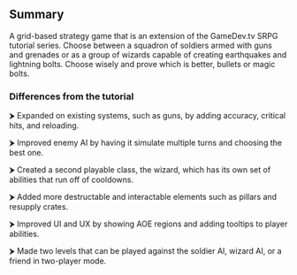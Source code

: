 <h2>Summary</h2>
A grid-based strategy game that is an extension of the GameDev.tv SRPG tutorial series. Choose between  a squadron of soldiers armed with guns and grenades or as a group of wizards capable of creating earthquakes and lightning bolts. Choose wisely and prove which is better, bullets or magic bolts.

<h3>Differences from the tutorial</h3>
<p>⮞ Expanded on existing systems, such as guns, by adding accuracy, critical hits, and reloading.</p>
<p>⮞ Improved enemy AI by having it simulate multiple turns and choosing the best one.</p>
<p>⮞ Created a second playable class, the wizard, which has its own set of abilities that run off of cooldowns.</p>
<p>⮞ Added more destructable and interactable elements such as pillars and resupply crates.</p>
<p>⮞ Improved UI and UX by showing AOE regions and adding tooltips to player abilities.</p>
<p>⮞ Made two levels that can be played against the soldier AI, wizard AI, or a friend in two-player mode.</p>